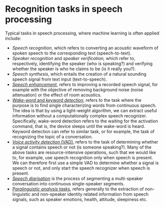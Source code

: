 # Recognition tasks in speech processing

Typical tasks in speech processing, where machine learning is often
applied include:

-   *Speech recognition*, which refers to converting an acoustic
    waveform of spoken speech to the corresponding text
    (speech-to-text).
-   *Speaker recognition* and *speaker verification,* which refer to,
    respectively, identifying the speaker (who is speaking?) and
    verifying whether the speaker is who he claims to be (is it really
    you?).
-   *Speech synthesis*, which entails the creation of a natural sounding
    speech signal from text input (text-to-speech).
-   *[Speech enhancement](Speech_enhancement)*, refers to improving a
    recorded speech signal, for example with the objective of removing
    background noise (noise attenuation) or the effect of room
    acoustics.
-   [*Wake-word* and *keyword detection*](Recognition/Wake-word_and_keyword_spotting), refers to the task
    where the purpose is to find single characterizing words from
    continuous speech. The idea is that by using a light-weight
    algorithm, we can extract useful information without a
    computationally complex speech recognizer. Specifically, wake-word
    detection refers to the waiting for the activation command, that is,
    the device sleeps until the wake-word is heard. Keyword detection
    can refer to similar task, or for example, the task of recognizing
    the topic of a conversation.
-   [*Voice activity detection* (VAD)](Recognition/Voice_activity_detection.ipynb),
    refers to the task of determining whether a signal contains speech
    or not (is someone speaking?). Many of the above tasks are
    resource-intensive operations, such that we would like to, for
    example, use speech recognition only when speech is present. We can
    therefore first use a simple VAD to determine whether a signal is
    speech or not, and only start the speech recognizer when speech is
    present.
-   [*Speech
    diarisation*](https://en.wikipedia.org/wiki/Speaker_diarisation) is
    the process of segmenting a multi-speaker conversation into
    continuous single-speaker segments.
-   [*Paralinguistic analysis tasks*](Paralinguistic_speech_processing),
    refers generally to the extraction of non-linguistic and non-speaker
    identity related information from speech signals, such as speaker
    emotions, health, attitude, sleepiness etc.
